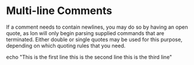 # Multi-line Comments

If a comment needs to contain newlines, you may do so by having an open quote, as Ion will only
begin parsing supplied commands that are terminated. Either double or single quotes may be used
for this purpose, depending on which quoting rules that you need.

echo "This is the first line
this is the second line
this is the third line"


